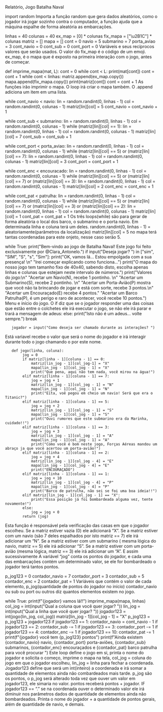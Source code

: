 Relatório, Jogo Batalha Naval

import random
Importa a função random que gera dados aleatórios, como o jogador irá jogar sozinho contra o computador, a função ajuda que a máquina espalhe de forma aleatória as embarcações.

linhas = 40
colunas = 40
ex_map = [0] * colunas
fix_mapa = ["\u2B1C"] * colunas
matriz = []
mapa = []
cont = 0
navio = 5
submarino = 7
porta_aviao = 3
cont_navio = 0
cont_sub = 0
cont_port = 0
Variáveis e seus recíprocos valores que serão usados.
O valor do fix_map é o código de um emoji.
ex_map, é o mapa que é exposto na primeira interação com o jogo, antes de começar.

def imprime_mapa(mat, L):
   cont = 0
   while cont < L:
       print(mat[cont])
       cont = cont + 1
while cont < linhas:
   matriz.append(ex_map.copy())
   mapa.append(fix_mapa.copy())
   print(matriz[cont])
   cont = cont + 1
As funções irão imprimir o mapa.
O loop irá criar o mapa também. O .append adiciona um item em uma lista. 

while cont_navio < navio:
   lin = random.randint(0, linhas - 1)
   col = random.randint(0, colunas - 1)
   matriz[lin][col] = 5
   cont_navio = cont_navio + 1

while cont_sub < submarino:
   lin = random.randint(0, linhas - 1)
   col = random.randint(0, colunas - 1)
   while (matriz[lin][col] == 1):
       lin = random.randint(0, linhas - 1)
       col = random.randint(0, colunas - 1)
   matriz[lin][col] = 7
   cont_sub = cont_sub + 1

while cont_port < porta_aviao:
   lin = random.randint(0, linhas - 1)
   col = random.randint(0, colunas - 1)
   while (matriz[lin][col] == 5) or (matriz[lin][col] == 7):
       lin = random.randint(0, linhas - 1)
       col = random.randint(0, colunas - 1)
   matriz[lin][col] = 3
   cont_port = cont_port + 1

while cont_enc < encouracado:
   lin = random.randint(0, linhas - 1)
   col = random.randint(0, colunas - 1)
   while (matriz[lin][col] == 5) or (matriz[lin][col] == 7) or (matriz[lin][col] == 3):
       lin = random.randint(0, linhas - 1)
       col = random.randint(0, colunas - 1)
   matriz[lin][col] = 2
   cont_enc = cont_enc + 1

while cont_pat < patrulha:
   lin = random.randint(0, linhas - 1)
   col = random.randint(0, colunas - 1)
   while (matriz[lin][col] == 5) or (matriz[lin][col] == 7) or (matriz[lin][col] == 3) or (matriz[lin][col] == 2):
       lin = random.randint(0, linhas - 1)
       col = random.randint(0, colunas - 1)
   matriz[lin][col] = 1
   cont_pat = cont_pat + 1
Os três loops(while) são para gerar de forma aleatória o local dos barco, o submarino e o porta navio.
Em determinada linha e coluna terá um deles. random.randint(0, linhas - 1) =
aleatoriamente(parâmetros da localização) 
matriz[lin][col] = 5  no mapa terá tantas coordenadas para este onjeto, nesse caso serão 5.

while True:
   print("Bem-vindo ao jogo de Batalha Naval! Este jogo foi feito exclusivamente por @Clara_Antonelo.")
   if input("Deseja jogar? ") in ["sim", "SIM", "S", "s", "Sim"]:
       print("OK, vamos lá... Estou empolgada com a sua presença! \n"
             "Irei começar explicando como funciona...")
       print("O mapa do nosso jogo tem tamanho fixo de 40x40, sabendo disto, escolha apenas linhas e colunas que estejam neste intervalo de números.")
       print("Valores do jogo:\n"
             "Acertar um Navio(N), recebe 1 pontinho. \n"
             "Acertar um Submarino(S), recebe 2 pontinho. \n"
             "Acertar um Porta-Avião(P) mostra que você não ta brincando de jogar e está com sorte, recebe 3 pontos.\n"
             "Acertar um Encouraçado(E) recebe 4 pontos."
             "Acertar um Barco Patrulha(P), é um perigo e raro de acontecer, você recebe 10 pontos.")
Menu e início do jogo. O if diz que se o jogador responder uma das coisas que estão entre o colchetes ele irá executar o jogo, se não ele irá parar e trará a mensagem de adeus:
else:
   print("Isto não é um adeus... volte sempre.")
   break

       jogador = input("Como deseja ser chamado durante as interações? ")
Está variavel recebe o valor que será o nome do jogador e irá interagir durante todo o jogo chamando o por este nome.

       def jogo(linha, coluna):
            jog = 0
            if matriz[linha - 1][coluna - 1] == 0:
                matriz[lin_jog - 1][col_jog-1] = "X"
                mapa[lin_jog - 1][col_jog - 1] = "X"
                print("Que pena, aqui não tem nada, você mirou na água!")
            elif matriz[linha - 1][coluna - 1] == 7:
                jog = jog + 1
                matriz[lin_jog - 1][col_jog - 1] = "N"
                mapa[lin_jog - 1][col_jog - 1] = "N"
                print("Eita, voê pegou em cheio um navio! Será que era o Titanic?")
            elif matriz[linha - 1][coluna - 1] == 5:
                jog = jog + 2
                matriz[lin_jog - 1][col_jog - 1] = "S"
                mapa[lin_jog - 1][col_jog - 1] = "S"
                print("Ouvi rumores que este submarino era da Marinha, cuidado!!")
            elif matriz[linha - 1][coluna - 1] == 3:
                jog = jog + 3
                matriz[lin_jog - 1][col_jog - 1] = "A"
                mapa[lin_jog - 1][col_jog - 1] = "A"
                print("Como você é bom neste jogo, Forças Aéreas mandou um abraço ja que você acertou um porta-avião!")
            elif matriz[linha - 1][coluna - 1] == 2:
                jog = jog + 4
                matriz[lin_jog - 1][col_jog - 4] = "E"
                mapa[lin_jog - 1][col_jog - 4] = "E"
                print("ENCOURAÇADO")
            elif matriz[linha - 1][coluna - 1] == 1:
                jog = jog + 10
                matriz[lin_jog - 1][col_jog - 4] = "P"
                mapa[lin_jog - 1][col_jog - 4] = "P"
                print("Barco de patrulha, não sei se foi uma boa ideia!!")
            elif matriz[lin_jog - 1][col_jog - 1] == "X":
                print("Essa posição já foi bombardeada alguma vez, tente novamente!")
            else:
                jog = jog + 0
            return (jog)
Esta função é responsável pela verificação das casas em que o jogador escolheu.
Se a matriz estiver vazia (0) ele adicionará “X”.
Se a matriz estiver com um navio (são 7 deles espalhados por isto matriz == 7) ele irá adicionar um “N”.
Se a matriz estiver com um submarino ( mesma lógica do navio, matriz == 5) ele irá adicionar “S”.
Se a matriz estiver com um porta-avião (mesma lógica, matriz == 3) ele irá adicionar um “A”.
E assim sucessivamente
A variável “jog” conta os pontos do jogador, e cada uma das embarcações contém um determinado valor, se ele for bombardeado o jogador terá tantos pontos.

p_jog123 = 0
contador_navio = 7
contador_port = 3
contador_sub = 5
contador_enc = 2
contador_pat = 1
Variáveis que contém o valor de cada elemento, p_jog(quantidade de pontos do jogador no início)
contador_navio ou sub ou port ou outros diz quantos elementos existem no jogo.

while True:
   print(f"{jogador} vamos lá!!")
   imprime_mapa(mapa, linhas)
   col_jog = int(input("Qual a coluna que você quer jogar? "))
   lin_jog = int(input("Qual a linha que você quer jogar? "))
   jogador123 = int(jogo(lin_jog, col_jog))
   matriz[lin_jog - 1][col_jog - 1] = "X"
   p_jog123 = p_jog123 + jogador123
   if jogador123 == 1:
       contador_navio = cont_navio - 1
   if jogador123 == 2:
       contador_sub -= 1
   if jogador123 == 3:
       contador_port -= 1
   if jogador123 == 4:
       contador_enc -= 1
   if jogador123 == 10:
       contador_pat -= 1
   print(f"{jogador} você tem {p_jog123} pontos")
   print(f"Ainda existem {contador_navio} navio, {contador_port} porta-aviões, {contador_sub} submarinos, {contador_enc} encouraçados e {contador_pat} barco patrulha para você procurar ")
Este loop define o jogo em si, printa o nome do jogador e solicita o começo, imprime o mapa na tela, col_jog = coluna do jogo em que o jogador escolheu, lin_jog = linha para fechar a coordenada.
Jogador123 define que será um int(inteiro) a coordenada e irá somar a quantidade de elementos ainda não combardeados mais tarde. 
p_jog são os pontos, o p_jog será alterado toda vez que ouver um valor em jogador123, ele simaria no valor. pontos receberá pontos + jogador.
IF jogador123 == “.” se na coordenada ouver o determinado valor ele irá diminuir nos parâmetros dados de quantidade de elementos ainda não bombardeados. 
Printa o nome do jogador + a quantidade de pontos gerais, além de quantidade de navio, e demais.


